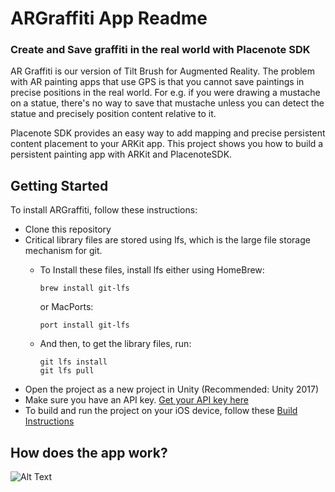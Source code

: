 # ARGraffiti App Readme
### Create and Save graffiti in the real world with Placenote SDK

AR Graffiti is our version of Tilt Brush for Augmented Reality. The problem with AR painting apps that use GPS is that you cannot save paintings in precise positions in the real world. For e.g. if you were drawing a mustache on a statue, there's no way to save that mustache unless you can detect the statue and precisely position content relative to it. 

Placenote SDK provides an easy way to add mapping and precise persistent content placement to your ARKit app. This project shows you how to build a persistent painting app with ARKit and PlacenoteSDK.

## Getting Started
To install ARGraffiti, follow these instructions:

* Clone this repository
* Critical library files are stored using lfs, which is the large file storage mechanism for git.
  * To Install these files, install lfs either using HomeBrew:
  
     ```Shell Session 
     brew install git-lfs
     ```

      or MacPorts: 
      ```Shell Session
      port install git-lfs
      ```
   
  * And then, to get the library files, run: 
     ```Shell Session
     git lfs install 
     git lfs pull
     ```
* Open the project as a new project in Unity (Recommended: Unity 2017)
* Make sure you have an API key. [Get your API key here](https://developer.placenote.com)
* To build and run the project on your iOS device, follow these [Build Instructions](https://placenote.com/install/unity/build-unity-project/)


## How does the app work?

![Alt Text](https://media.giphy.com/media/vFKqnCdLPNOKc/giphy.gif)



